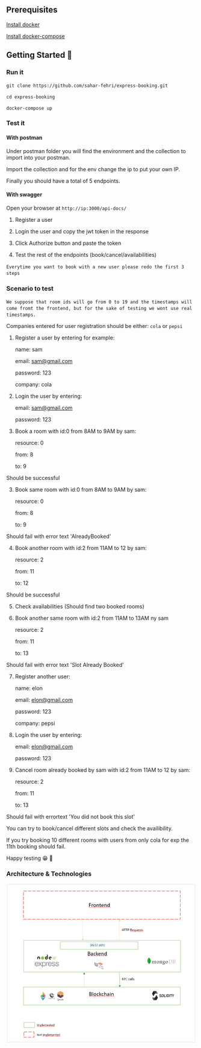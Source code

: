 ## Prerequisites

[Install docker](https://www.digitalocean.com/community/tutorials/how-to-install-and-use-docker-on-ubuntu-20-04-fr)

[Install docker-compose](https://www.digitalocean.com/community/tutorials/how-to-install-and-use-docker-compose-on-ubuntu-20-04-fr)

## Getting Started :rocket:

### Run it

 ````shell script
git clone https://github.com/sahar-fehri/express-booking.git
````

 ````shell script
cd express-booking
````

 ````shell script
docker-compose up
````

### Test it

#### With postman

Under postman folder you will find the environment and the collection to import into your postman.

Import the collection and for the env change the ip to put your own IP.

Finally you should have a total of 5 endpoints.

#### With swagger

Open your browser at `http://ip:3000/api-docs/`

1. Register a user

2. Login the user and copy the jwt token in the response

3. Click Authorize button and paste the token

4. Test the rest of the endpoints (book/cancel/availabilities)

`Everytime you want to book with a new user please redo the first 3 steps`

### Scenario to test

`We suppose that room ids will go from 0 to 19 and the timestamps will come fromt the frontend, but for the sake of testing we wont use real timestamps.`

Companies entered for user registration should be either: `cola` or `pepsi`

1. Register a user by entering for example:

    name: sam

    email: sam@gmail.com

    password: 123

    company: cola

2. Login the user by entering:

    email: sam@gmail.com

    password: 123

3. Book a room with id:0 from 8AM to 9AM by sam:

    resource: 0

    from: 8

    to: 9

Should be successful

3. Book same room with id:0 from 8AM to 9AM by sam:

    resource: 0

    from: 8

    to: 9

Should fail with error text 'AlreadyBooked'

4. Book another room with id:2 from 11AM to 12 by sam:

    resource: 2

    from: 11

    to: 12

Should be successful

5. Check availabilities (Should find two booked rooms)

6. Book another same room with id:2 from 11AM to 13AM ny sam

    resource: 2

    from: 11

    to: 13

Should fail with error text 'Slot Already Booked'

7. Register another user:

   name: elon

    email: elon@gmail.com

    password: 123

    company: pepsi

8. Login the user by entering:

    email: elon@gmail.com

    password: 123

9. Cancel room already booked by sam with id:2 from 11AM to 12 by sam:

    resource: 2

    from: 11

    to: 13

Should fail with errortext 'You did not book this slot'

You can try to book/cancel different slots and check the availibility.

If you try booking 10 different rooms with users from only cola for exp the 11th booking should fail.


Happy testing 😁 🎉

### Architecture & Technologies


![BNC](/docs/images/Architecture.PNG)